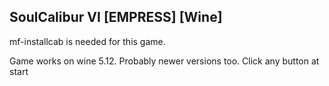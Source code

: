 ## SoulCalibur VI  [EMPRESS] [Wine]

mf-installcab is needed for this game.

Game works on wine 5.12. Probably newer versions too.
Click any button at start
